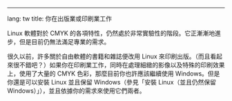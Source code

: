 

---
lang: tw
title: 你在出版業或印刷業工作</h2>

Linux 軟體對於 CMYK 的各項特性，仍然處於非常實驗性的階段。它正漸漸地進步，但是目前仍無法滿足專業的需求。

很久以前，許多關於自由軟體的書籍和雜誌便改用 Linux 來印刷出版。（而且看起來很不錯吧？）如果你在印刷業工作，同時在處理細緻的影像以及特殊的印刷效果上，使用了大量的 CMYK 色彩，那麼目前你也許應該繼續使用 Windows。但是你還是可以安裝 Linux 並且保留 Windows（參見「安裝 Linux（並且仍然保留 Windows）」），並且依據你的需求來使用它們兩者。

